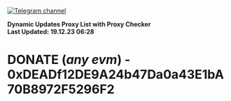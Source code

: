 [![Telegram channel](https://img.shields.io/endpoint?url=https://runkit.io/damiankrawczyk/telegram-badge/branches/master?url=https://t.me/n4z4v0d)](https://t.me/n4z4v0d) 

**Dynamic Updates Proxy List with Proxy Checker**  
**Last Updated: 19.12.23 06:28**

# DONATE (_any evm_) - 0xDEADf12DE9A24b47Da0a43E1bA70B8972F5296F2
